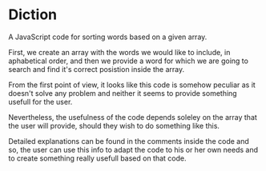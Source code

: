 # Diction

A JavaScript code for sorting words based on a given array.  

First, we create an array with the words we would like to include, in aphabetical order, and then we provide a word for which we are going to search and find it's correct posistion inside the array.

From the first point of view, it looks like this code is somehow peculiar as it doesn't solve any problem and neither it seems to provide something usefull for the user.

Nevertheless, the usefulness of the code depends soleley on the array that the user will provide, should they wish to do something like this.

Detailed explanations can be found in the comments inside the code and so, the user can use this info to adapt the code to his or her own needs and to create something really usefull based on that code.
